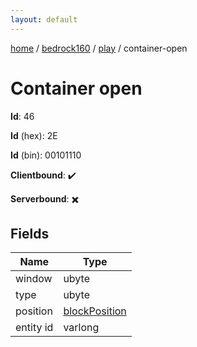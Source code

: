 ```yaml
---
layout: default
---
```


[home](/)  /  [bedrock160](/protocol/bedrock160)  /  [play](/protocol/bedrock160/play)  /  container-open

# Container open

**Id**: 46

**Id** (hex): 2E

**Id** (bin): 00101110

**Clientbound**: ✔️

**Serverbound**: ✖️

## Fields

Name | Type
---|---
window | ubyte
type | ubyte
position | [blockPosition](/protocol/bedrock160/types/block-position)
entity id | varlong

